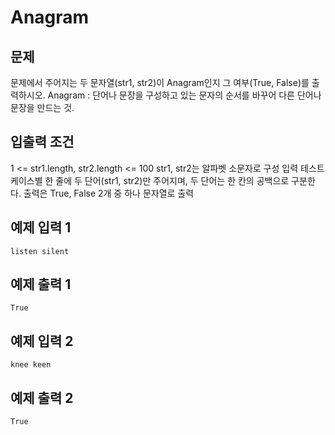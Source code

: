 # Anagram
## 문제
문제에서 주어지는 두 문자열(str1, str2)이 Anagram인지 그 여부(True, False)를 출력하시오.
Anagram : 단어나 문장을 구성하고 있는 문자의 순서를 바꾸어 다른 단어나 문장을 만드는 것.
## 입출력 조건
1 <= str1.length, str2.length <= 100
str1, str2는 알파벳 소문자로 구성
입력 테스트케이스별 한 줄에 두 단어(str1, str2)만 주어지며, 두 단어는 한 칸의 공백으로 구분한다.
출력은 True, False 2개 중 하나 문자열로 출력
## 예제 입력 1
```
listen silent
```
## 예제 출력 1
```
True
```
## 예제 입력 2
```
knee keen
```
## 예제 출력 2
```
True
```